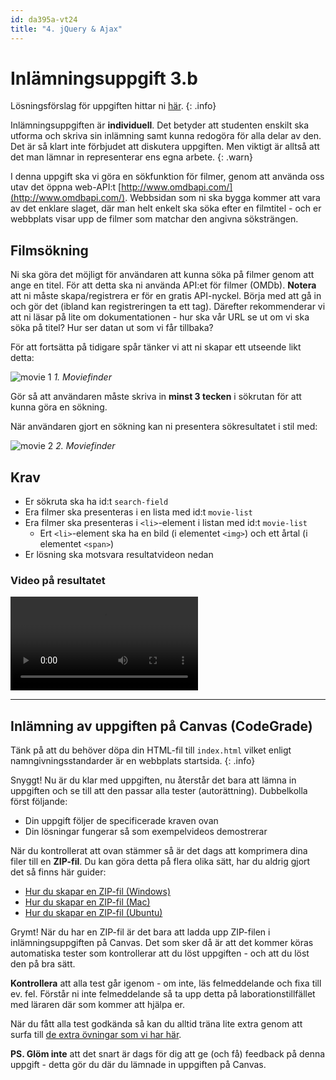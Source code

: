```yaml
---
id: da395a-vt24
title: "4. jQuery & Ajax"
---
```


# Inlämningsuppgift 3.b

Lösningsförslag för uppgiften hittar ni [här](../../assets/kod/3.b.zip).
{: .info}


Inlämningsuppgiften är **individuell**. Det betyder att studenten enskilt ska utforma och skriva sin inlämning samt kunna redogöra för alla delar av den. Det är så klart inte förbjudet att diskutera uppgiften. Men viktigt är alltså att det man lämnar in representerar ens egna arbete.
{: .warn}

I denna uppgift ska vi göra en sökfunktion för filmer, genom att använda oss utav det öppna web-API:t [http://www.omdbapi.com/](http://www.omdbapi.com/). Webbsidan som ni ska bygga kommer att vara av det enklare slaget, där man helt enkelt ska söka efter en filmtitel - och er webbplats visar upp de filmer som matchar den angivna söksträngen.

## Filmsökning

Ni ska göra det möjligt för användaren att kunna söka på filmer genom att ange en titel. För att detta ska ni använda API:et för filmer (OMDb). **Notera** att ni måste skapa/registrera er för en gratis API-nyckel. Börja med att gå in och gör det (ibland kan registreringen ta ett tag). Därefter rekommenderar vi att ni läsar på lite om dokumentationen - hur ska vår URL se ut om vi ska söka på titel? Hur ser datan ut som vi får tillbaka?

För att fortsätta på tidigare spår tänker vi att ni skapar ett utseende likt detta:

![movie 1](../../images/mf1.jpg) _1. Moviefinder_

Gör så att användaren måste skriva in **minst 3 tecken** i sökrutan för att kunna göra en sökning.

När användaren gjort en sökning kan ni presentera sökresultatet i stil med:

![movie 2](../../images/mf2.jpg) _2. Moviefinder_

## Krav

* Er sökruta ska ha id:t `search-field`
* Era filmer ska presenteras i en lista med id:t `movie-list`
* Era filmer ska presenteras i `<li>`-element i listan med id:t `movie-list`
    * Ert `<li>`-element ska ha en bild (i elementet `<img>`) och ett årtal (i elementet `<span>`)
* Er lösning ska motsvara resultatvideon nedan

### Video på resultatet

<video controls>
  <source src="https://tibbelit.se/mau/da395a/inl.3.b.mp4" type="video/mp4">
Your browser does not support the video tag.
</video>

---

## Inlämning av uppgiften på Canvas (CodeGrade)

Tänk på att du behöver döpa din HTML-fil till `index.html` vilket enligt namngivningsstandarder är en webbplats startsida.
{: .info}

Snyggt! Nu är du klar med uppgiften, nu återstår det bara att lämna in uppgiften och se till att den passar alla tester (autorättning). Dubbelkolla först följande:

* Din uppgift följer de specificerade kraven ovan
* Din lösningar fungerar så som exempelvideos demostrerar

När du kontrollerat att ovan stämmer så är det dags att komprimera dina filer till en **ZIP-fil**. Du kan göra detta på flera olika sätt, har du aldrig gjort det så finns här guider:

- [Hur du skapar en ZIP-fil (Windows)](https://support.microsoft.com/en-us/windows/zip-and-unzip-files-8d28fa72-f2f9-712f-67df-f80cf89fd4e5)
- [Hur du skapar en ZIP-fil (Mac)](https://support.apple.com/sv-se/guide/mac-help/mchlp2528/mac)
- [Hur du skapar en ZIP-fil (Ubuntu)](https://www.cyberciti.biz/faq/how-to-zip-a-folder-in-ubuntu-linux/)

Grymt! När du har en ZIP-fil är det bara att ladda upp ZIP-filen i inlämningsuppgiften på Canvas. Det som sker då är att det kommer köras automatiska tester som kontrollerar att du löst uppgiften - och att du löst den på bra sätt.

**Kontrollera** att alla test går igenom - om inte, läs felmeddelande och fixa till ev. fel. Förstår ni inte felmeddelande så ta upp detta på laborationstillfället med läraren där som kommer att hjälpa er.

När du fått alla test godkända så kan du alltid träna lite extra genom att surfa till [de extra övningar som vi har här](../extra/).

**PS. Glöm inte** att det snart är dags för dig att ge (och få) feedback på denna uppgift - detta gör du där du lämnade in uppgiften på Canvas.